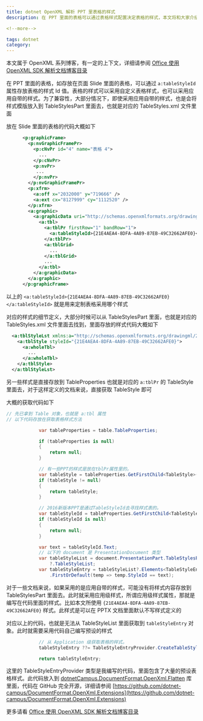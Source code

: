 ```yaml
---
title: dotnet OpenXML 解析 PPT 里表格的样式
description: 在 PPT 里面的表格可以通过表格样式配置决定表格的样式，本文将和大家介绍如何获取和解析表格的样式

<!--more-->

tags: dotnet
category: 
---
```


<!-- CreateTime:2023/2/23 8:46:25 -->

<!-- 发布 -->
<!-- 博客 -->

本文属于 OpenXML 系列博客，有一定的上下文，详细请参阅 [Office 使用 OpenXML SDK 解析文档博客目录](https://blog.lindexi.com/post/Office-%E4%BD%BF%E7%94%A8-OpenXML-SDK-%E8%A7%A3%E6%9E%90%E6%96%87%E6%A1%A3%E5%8D%9A%E5%AE%A2%E7%9B%AE%E5%BD%95.html )

在 PPT 里面的表格，如存放在页面 Slide 里面的表格，可以通过 `a:tableStyleId` 属性存放表格的样式 Id 值。表格的样式可以采用自定义表格样式，也可以采用应用自带的样式。为了兼容性，大部分情况下，即使采用应用自带的样式，也是会将样式模版放入到 TableStylesPart 里面去，也就是对应的 TableStyles.xml 文件里面

放在 Slide 里面的表格的代码大概如下

```xml
      <p:graphicFrame>
        <p:nvGraphicFramePr>
          <p:cNvPr id="4" name="表格 4">
            ...
          </p:cNvPr>
          <p:nvPr>
           ...
          </p:nvPr>
        </p:nvGraphicFramePr>
        <p:xfrm>
          <a:off x="2032000" y="719666" />
          <a:ext cx="8127999" cy="1112520" />
        </p:xfrm>
        <a:graphic>
          <a:graphicData uri="http://schemas.openxmlformats.org/drawingml/2006/table">
            <a:tbl>
              <a:tblPr firstRow="1" bandRow="1">
                <a:tableStyleId>{21E4AEA4-8DFA-4A89-87EB-49C32662AFE0}</a:tableStyleId>
              </a:tblPr>
              <a:tblGrid>
                ...
              </a:tblGrid>
              ...
            </a:tbl>
          </a:graphicData>
        </a:graphic>
      </p:graphicFrame>
```

以上的 `<a:tableStyleId>{21E4AEA4-8DFA-4A89-87EB-49C32662AFE0}</a:tableStyleId>` 就是用来定制表格采用哪个样式

对应的样式的细节定义，大部分时候可以从 TableStylesPart 里面，也就是对应的 TableStyles.xml 文件里面去找到，里面存放的样式代码大概如下

```xml
  <a:tblStyleLst xmlns:a="http://schemas.openxmlformats.org/drawingml/2006/main" def="{5C22544A-7EE6-4342-B048-85BDC9FD1C3A}">
    <a:tblStyle styleId="{21E4AEA4-8DFA-4A89-87EB-49C32662AFE0}">
      <a:wholeTbl>
        ...
      </a:wholeTbl>
    </a:tblStyle>
  </a:tblStyleLst>
```

另一些样式是直接存放到 TableProperties 也就是对应的 `a:tblPr` 的 TableStyle 里面去，对于这样定义的文档来说，直接获取 TableStyle 即可

大概的获取代码如下

```csharp
// 先已拿到 Table 对象，也就是 a:tbl 属性
// 以下代码存放在获取表格样式方法

            var tableProperties = table.TableProperties;

            if (tableProperties is null)
            {
                return null;
            }

            // 有一些PPT的样式是放在tblPr属性里的。
            var tableStyle = tableProperties.GetFirstChild<TableStyle>();
            if (tableStyle != null)
            {
                return tableStyle;
            }

            // 2016新版本PPT是通过TableStyleId去寻找样式表的。
            var tableStyleId = tableProperties.GetFirstChild<TableStyleId>();
            if (tableStyleId is null)
            {
                return null;
            }

            var text = tableStyleId.Text;
            // 以下的 document 是 PresentationDocument 类型
            var tableStyleList = document.PresentationPart.TableStylesPart
                ?.TableStyleList;
            var tableStyleEntry = tableStyleList?.Elements<TableStyleEntry>()
                .FirstOrDefault(temp => temp.StyleId == text);
```

对于一些文档来说，如果采用的是应用自带的样式，可能没有将样式内容存放到 TableStylesPart 里面去。此时就采用应用级样式，所谓应用级样式属性，那就是编写在代码里面的样式。比如本文所使用 `{21E4AEA4-8DFA-4A89-87EB-49C32662AFE0}` 样式。此样式是可以在 PPTX 文档里面默认不写样式定义的

对应以上的代码，也就是无法从 TableStyleList 里面获取到 `tableStyleEntry` 对象。此时就需要采用代码自己编写预设的样式

```csharp
            // 从 Application 级获取表格的样式。
            tableStyleEntry ??= TableStyleEntryProvider.CreateTableStyleEntry(text);

            return tableStyleEntry;
```

这里的 TableStyleEntryProvider 类型是我编写的代码，里面包含了大量的预设表格样式。此代码放入到 [dotnetCampus.DocumentFormat.OpenXml.Flatten](https://www.nuget.org/packages/dotnetCampus.DocumentFormat.OpenXml.Flatten) 库里面，代码在 GitHub 完全开源，详细请参阅 [https://github.com/dotnet-campus/DocumentFormat.OpenXml.Extensions](https://github.com/dotnet-campus/DocumentFormat.OpenXml.Extensions)

更多请看 [Office 使用 OpenXML SDK 解析文档博客目录](https://blog.lindexi.com/post/Office-%E4%BD%BF%E7%94%A8-OpenXML-SDK-%E8%A7%A3%E6%9E%90%E6%96%87%E6%A1%A3%E5%8D%9A%E5%AE%A2%E7%9B%AE%E5%BD%95.html )
